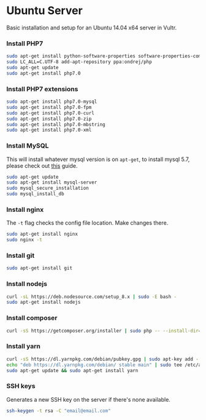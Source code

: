 # Ubuntu Server
Basic installation and setup for an Ubuntu 14.04 x64 server in Vultr.

### Install PHP7
```bash
sudo apt-get install python-software-properties software-properties-common
sudo LC_ALL=C.UTF-8 add-apt-repository ppa:ondrej/php
sudo apt-get update
sudo apt-get install php7.0
```

### Install PHP7 extensions
```bash
sudo apt-get install php7.0-mysql
sudo apt-get install php7.0-fpm
sudo apt-get install php7.0-curl
sudo apt-get install php7.0-zip
sudo apt-get install php7.0-mbstring
sudo apt-get install php7.0-xml
```

### Install MySQL
This will install whatever mysql version is on `apt-get`, to install mysql 5.7, please check out [this](https://www.digitalocean.com/community/tutorials/how-to-install-mysql-on-ubuntu-14-04) guide.
```bash
sudo apt-get update
sudo apt-get install mysql-server
sudo mysql_secure_installation
sudo mysql_install_db
```

### Install nginx
The `-t` flag checks the config file location. Make changes there.
```bash
sudo apt-get install nginx
sudo nginx -t
```

### Install git
```bash
sudo apt-get install git
```

### Install nodejs
```bash
curl -sL https://deb.nodesource.com/setup_8.x | sudo -E bash -
sudo apt-get install nodejs
```

### Install composer
```bash
curl -sS https://getcomposer.org/installer | sudo php -- --install-dir=/usr/local/bin --filename=composer
```

### Install yarn
```bash
curl -sS https://dl.yarnpkg.com/debian/pubkey.gpg | sudo apt-key add -
echo "deb https://dl.yarnpkg.com/debian/ stable main" | sudo tee /etc/apt/sources.list.d/yarn.list
sudo apt-get update && sudo apt-get install yarn
```

### SSH keys
Generates a new SSH key on the server if there's none available.
```bash
ssh-keygen -t rsa -C "email@email.com"
```
